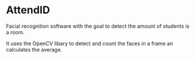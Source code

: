 # AttendID
Facial recognition software with the goal to detect the amount of students is a room.

It uses the OpenCV libary to detect and count the faces in a frame an calculates the average.
